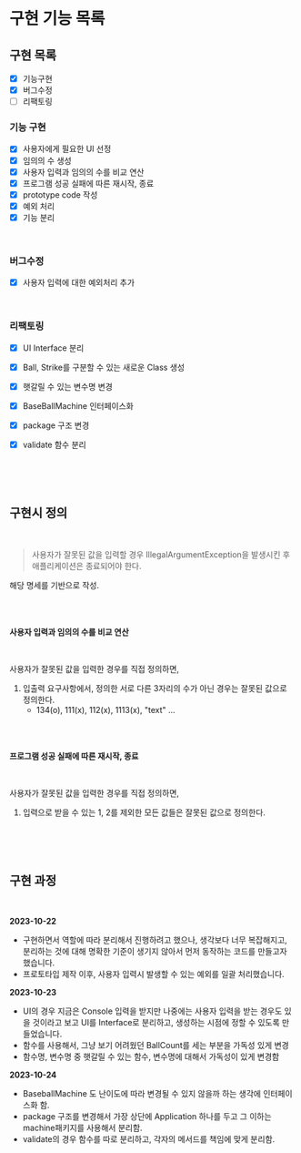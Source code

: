 # 구현 기능 목록

## 구현 목록

- [x] 기능구현
- [x] 버그수정
- [ ] 리팩토링

### 기능 구현

- [x] 사용자에게 필요한 UI 선정 
- [x] 임의의 수 생성
- [x] 사용자 입력과 임의의 수를 비교 연산
- [x] 프로그램 성공 실패에 따른 재시작, 종료
- [x] prototype code 작성
- [x] 예외 처리
- [x] 기능 분리

<br>

### 버그수정
- [x] 사용자 입력에 대한 예외처리 추가

<br>

### 리팩토링
- [x] UI Interface 분리
- [x] Ball, Strike를 구분할 수 있는 새로운 Class 생성
- [x] 햇갈릴 수 있는 변수명 변경
- [x] BaseBallMachine 인터페이스화
- [x] package 구조 변경
- [x] validate 함수 분리


<br>
<br>
<br>

## 구현시 정의

<br>

> 사용자가 잘못된 값을 입력할 경우 IllegalArgumentException을 발생시킨 후 애플리케이션은 종료되어야 한다.

해당 명세를 기반으로 작성.

<br>
<br>

**사용자 입력과 임의의 수를 비교 연산**

<br>

사용자가 잘못된 값을 입력한 경우를 직접 정의하면,
1. 입출력 요구사항에서, 정의한 서로 다른 3자리의 수가 아닌 경우는 잘못된 값으로 정의한다.
   * 134(o), 111(x), 112(x), 1113(x), "text" ...

<br>
<br>

**프로그램 성공 실패에 따른 재시작, 종료**

<br>

사용자가 잘못된 값을 입력한 경우를 직접 정의하면,
1. 입력으로 받을 수 있는 1, 2를 제외한 모든 값들은 잘못된 값으로 정의한다.

<br>
<br>
<br>




## 구현 과정

<br>

**2023-10-22**

* 구현하면서 역할에 따라 분리해서 진행하려고 했으나, 생각보다 너무 복잡해지고, 분리하는 것에 대해 명확한 기준이 생기지 않아서 먼저 동작하는 코드를 만들고자 했습니다.
* 프로토타입 제작 이후, 사용자 입력시 발생할 수 있는 예외를 일괄 처리했습니다.

**2023-10-23**

* UI의 경우 지금은 Console 입력을 받지만 나중에는 사용자 입력을 받는 경우도 있을 것이라고 보고 UI를 Interface로 분리하고, 생성하는 시점에 정할 수 있도록 만들었습니다.
* 함수를 사용해서, 그냥 보기 어려웠던 BallCount를 세는 부분을 가독성 있게 변경
* 함수명, 변수명 중 햇갈릴 수 있는 함수, 변수명에 대해서 가독성이 있게 변경함

**2023-10-24**

* BaseballMachine 도 난이도에 따라 변경될 수 있지 않을까 하는 생각에 인터페이스화 함.
* package 구조를 변경해서 가장 상단에 Application 하나를 두고 그 이하는 machine패키지를 사용해서 분리함.
* validate의 경우 함수를 따로 분리하고, 각자의 메서드를 책임에 맞게 분리함.